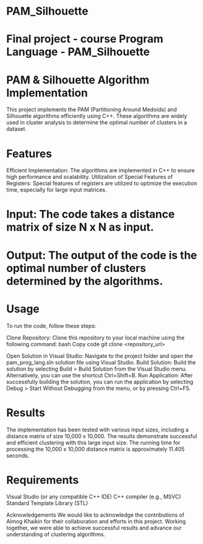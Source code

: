 # PAM_Silhouette
# Final project - course Program Language - PAM_Silhouette
# PAM & Silhouette Algorithm Implementation
This project implements the PAM (Partitioning Around Medoids) and Silhouette algorithms efficiently using C++.
These algorithms are widely used in cluster analysis to determine the optimal number of clusters in a dataset.

# Features
Efficient Implementation: The algorithms are implemented in C++ to ensure high performance and scalability.
Utilization of Special Features of Registers: Special features of registers are utilized to optimize the execution time, especially for large input matrices.

# Input: The code takes a distance matrix of size N x N as input.
# Output: The output of the code is the optimal number of clusters determined by the algorithms.

# Usage
To run the code, follow these steps:

Clone Repository: Clone this repository to your local machine using the following command:
bash
Copy code
git clone <repository_url>

Open Solution in Visual Studio: Navigate to the project folder and open the pam_prog_lang.sln solution file using Visual Studio.
Build Solution: Build the solution by selecting Build > Build Solution from the Visual Studio menu. Alternatively, you can use the shortcut Ctrl+Shift+B.
Run Application: After successfully building the solution, you can run the application by selecting Debug > Start Without Debugging from the menu, or by pressing Ctrl+F5.

# Results
The implementation has been tested with various input sizes, including a distance matrix of size 10,000 x 10,000.
The results demonstrate successful and efficient clustering with this large input size.
The running time for processing the 10,000 x 10,000 distance matrix is approximately 11.405 seconds.

# Requirements
Visual Studio (or any compatible C++ IDE)
C++ compiler (e.g., MSVC)
Standard Template Library (STL)

Acknowledgements
We would like to acknowledge the contributions of Almog Khaikin for their collaboration and efforts in this project.
Working together, we were able to achieve successful results and advance our understanding of clustering algorithms.
